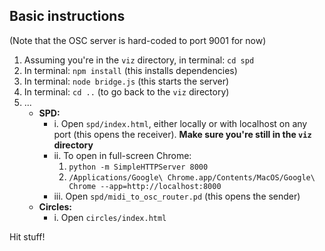 ## Basic instructions

(Note that the OSC server is hard-coded to port 9001 for now)

1. Assuming you're in the `viz` directory, in terminal: `cd spd`
2. In terminal: `npm install` (this installs dependencies)
3. In terminal: `node bridge.js` (this starts the server)
4. In terminal: `cd ..` (to go back to the `viz` directory)
5. ...
    - **SPD:**
        - i. Open `spd/index.html`, either locally or with localhost on any port (this opens the receiver). **Make sure you're still in the `viz` directory**
        - ii. To open in full-screen Chrome:
            1. `python -m SimpleHTTPServer 8000`
            2. `/Applications/Google\ Chrome.app/Contents/MacOS/Google\ Chrome --app=http://localhost:8000`
        - iii. Open `spd/midi_to_osc_router.pd` (this opens the sender)
    - **Circles:**
        - i. Open `circles/index.html`

Hit stuff!